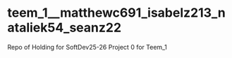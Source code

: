 # teem_1__matthewc691_isabelz213_nataliek54_seanz22
Repo of Holding for SoftDev25-26 Project 0 for Teem_1
